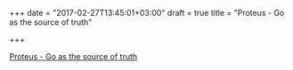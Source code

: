 +++
date = "2017-02-27T13:45:01+03:00"
draft = true
title = "Proteus - Go as the source of truth"

+++

<p><a href="https://blog.sourced.tech/post/proteus">Proteus - Go as the source of truth</a></p>
